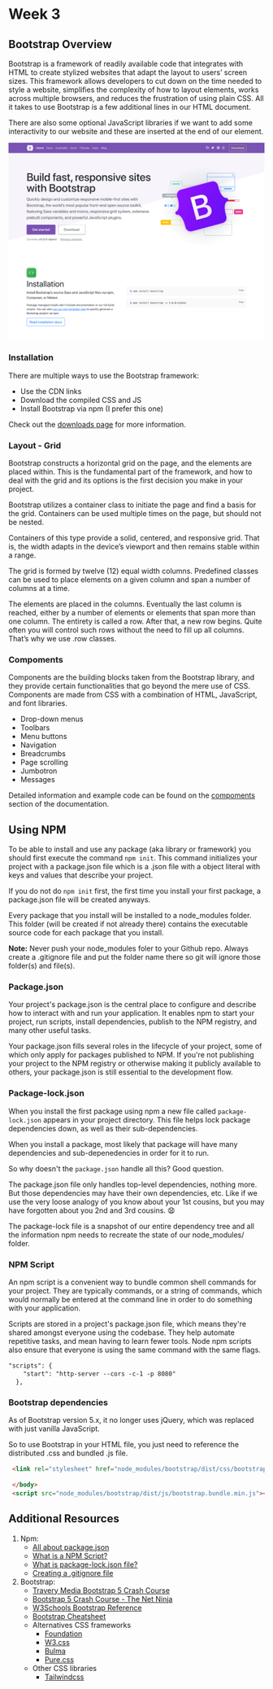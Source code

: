# Week 3

## Bootstrap Overview 

Bootstrap is a framework of readily available code that integrates with HTML to create stylized websites that adapt the layout to users’ screen sizes. This framework allows developers to cut down on the time needed to style a website, simplifies the complexity of how to layout elements, works across multiple browsers, and reduces the frustration of using plain CSS. All it takes to use Bootstrap is a few additional lines in our HTML document.

There are also some optional JavaScript libraries if we want to add some interactivity to our website and these are inserted at the end of our <body> element. 

![bootstrap](images/v5-home.png)

### Installation

There are multiple ways to use the Bootstrap framework:
  - Use the CDN links
  - Download the compiled CSS and JS
  - Install Bootstrap via npm (I prefer this one)

Check out the <a href="https://getbootstrap.com/docs/5.0/getting-started/download/">downloads page</a> for more information.

### Layout - Grid

Bootstrap constructs a horizontal grid on the page, and the elements are placed within. This is the fundamental part of the framework, and how to deal with the grid and its options is the first decision you make in your project.

Bootstrap utilizes a container class to initiate the page and find a basis for the grid. Containers can be used multiple times on the page, but should not be nested.

Containers of this type provide a solid, centered, and responsive grid. That is, the width adapts in the device’s viewport and then remains stable within a range.

The grid is formed by twelve (12) equal width columns. Predefined classes can be used to place elements on a given column and span a number of columns at a time.

The elements are placed in the columns. Eventually the last column is reached, either by a number of elements or elements that span more than one column. The entirety is called a row. After that, a new row begins. Quite often you will control such rows without the need to fill up all columns. That’s why we use .row classes.

### Compoments

Components are the building blocks taken from the Bootstrap library, and they provide certain functionalities that go beyond the mere use of CSS. Components are made from CSS with a combination of HTML, JavaScript, and font libraries.

  - Drop-down menus
  - Toolbars
  - Menu buttons
  - Navigation
  - Breadcrumbs
  - Page scrolling
  - Jumbotron
  - Messages

Detailed information and example code can be found on the <a href="https://getbootstrap.com/docs/5.1/components/">compoments</a> section of the documentation.

## Using NPM 

To be able to install and use any package (aka library or framework) you should first execute the command ```npm init```. This command initializes your project with a package.json file which is a .json file with a object literal with keys and values that describe your project.

If you do not do ```npm init``` first, the first time you install your first package, a package.json file will be created anyways. 

Every package that you install will be installed to a node_modules folder. This folder (will be created if not already there) contains the executable source code for each package that you install.

<strong>Note:</strong> Never push your node_modules foler to your Github repo. Always create a .gitignore file and put the folder name there so git will ignore those folder(s) and file(s). 

### Package.json
Your project's package.json is the central place to configure and describe how to interact with and run your application. It enables npm to start your project, run scripts, install dependencies, publish to the NPM registry, and many other useful tasks. 

Your package.json fills several roles in the lifecycle of your project, some of which only apply for packages published to NPM. If you're not publishing your project to the NPM registry or otherwise making it publicly available to others, your package.json is still essential to the development flow.

### Package-lock.json
When you install the first package using npm a new file called ```package-lock.json``` appears in your project directory. This file helps lock package dependencies down, as well as their sub-dependencies. 

When you install a package, most likely that package will have many dependencies and sub-depenedencies in order for it to run. 

So why doesn't the ```package.json``` handle all this? Good question.

The package.json file only handles top-level dependencies, nothing more. But those dependencies may have their own dependencies, etc. Like if we use the very loose analogy of you know about your 1st cousins, but you may have forgotten about you 2nd and 3rd cousins. 😧

The package-lock file is a snapshot of our entire dependency tree and all the information npm needs to recreate the state of our node_modules/ folder. 

### NPM Script

An npm script is a convenient way to bundle common shell commands for your project. They are typically commands, or a string of commands, which would normally be entered at the command line in order to do something with your application.

Scripts are stored in a project's package.json file, which means they're shared amongst everyone using the codebase. They help automate repetitive tasks, and mean having to learn fewer tools. Node npm scripts also ensure that everyone is using the same command with the same flags.

```JS
"scripts": {
    "start": "http-server --cors -c-1 -p 8080"
  },
```

### Bootstrap dependencies

As of Bootstrap version 5.x, it no longer uses jQuery, which was replaced with just vanilla JavaScript. 

So to use Bootstrap in your HTML file, you just need to reference the distributed .css and bundled .js file.

```HTML
 <link rel="stylesheet" href="node_modules/bootstrap/dist/css/bootstrap.min.css">
```

```HTML
 </body>
 <script src="node_modules/bootstrap/dist/js/bootstrap.bundle.min.js"></script>
```

## Additional Resources 

1. Npm:
   - [All about package.json](https://heynode.com/tutorial/what-packagejson/)
   - [What is a NPM Script?](https://heynode.com/tutorial/what-are-npm-scripts/)
   - [What is package-lock.json file?](https://heynode.com/tutorial/what-package-lockjson/)
   - [Creating a .gitignore file](https://www.freecodecamp.org/news/gitignore-what-is-it-and-how-to-add-to-repo/)
2. Bootstrap:
   - [Travery Media Bootstrap 5 Crash Course](https://www.youtube.com/watch?v=4sosXZsdy-s)
   - [Bootstrap 5 Crash Course - The Net Ninja](https://www.youtube.com/playlist?list=PL4cUxeGkcC9joIM91nLzd_qaH_AimmdAR)
   - [W3Schools Bootstrap Reference](https://www.w3schools.com/bootstrap5/)
   - [Bootstrap Cheatsheet](https://devhints.io/bootstrap)
   - Alternatives CSS frameworks 
     - [Foundation](https://get.foundation/)
     - [W3.css](https://www.w3schools.com/w3css/defaulT.asp)
     - [Bulma](https://bulma.io/)
     - [Pure.css](https://purecss.io/)
   - Other CSS libraries
     - [Tailwindcss](https://tailwindcss.com/)